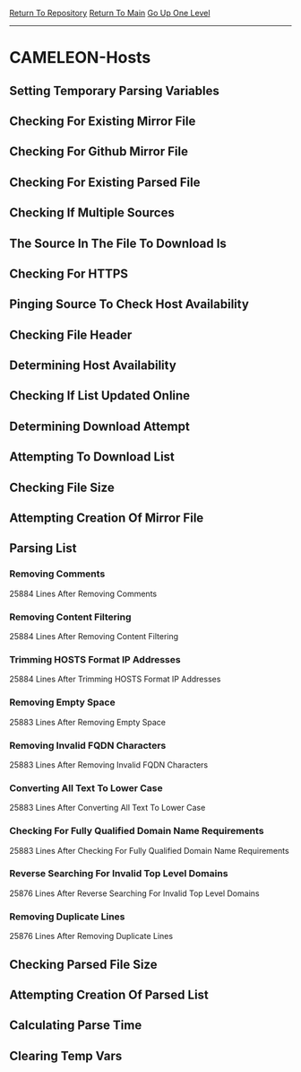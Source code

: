 [Return To Repository](https://github.com/deathbybandaid/piholeparser/)
[Return To Main](https://github.com/deathbybandaid/piholeparser/blob/master/RecentRunLogs/Mainlog.md)
[Go Up One Level](https://github.com/deathbybandaid/piholeparser/blob/master/RecentRunLogs/TopLevelScripts/30-Processing-External-Blacklists.md)
____________________________________
# CAMELEON-Hosts
## Setting Temporary Parsing Variables
## Checking For Existing Mirror File
## Checking For Github Mirror File
## Checking For Existing Parsed File
## Checking If Multiple Sources
## The Source In The File To Download Is
## Checking For HTTPS
## Pinging Source To Check Host Availability
## Checking File Header
## Determining Host Availability
## Checking If List Updated Online
## Determining Download Attempt
## Attempting To Download List
## Checking File Size
## Attempting Creation Of Mirror File
## Parsing List
### Removing Comments
25884 Lines After Removing Comments
### Removing Content Filtering
25884 Lines After Removing Content Filtering
### Trimming HOSTS Format IP Addresses
25884 Lines After Trimming HOSTS Format IP Addresses
### Removing Empty Space
25883 Lines After Removing Empty Space
### Removing Invalid FQDN Characters
25883 Lines After Removing Invalid FQDN Characters
### Converting All Text To Lower Case
25883 Lines After Converting All Text To Lower Case
### Checking For Fully Qualified Domain Name Requirements
25883 Lines After Checking For Fully Qualified Domain Name Requirements
### Reverse Searching For Invalid Top Level Domains
25876 Lines After Reverse Searching For Invalid Top Level Domains
### Removing Duplicate Lines
25876 Lines After Removing Duplicate Lines
## Checking Parsed File Size
## Attempting Creation Of Parsed List
## Calculating Parse Time
## Clearing Temp Vars
